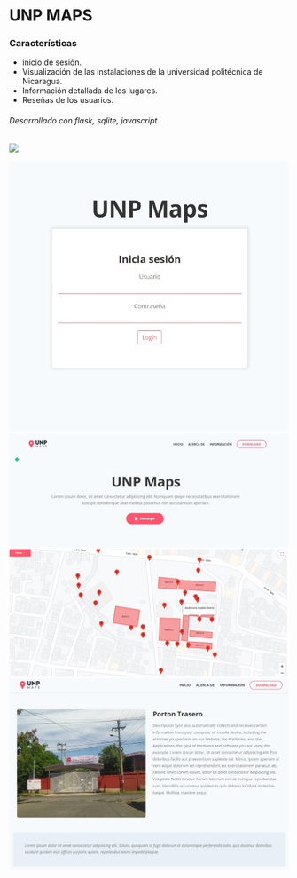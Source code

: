 # UNP MAPS

### Características

- inicio de sesión.
- Visualización de las instalaciones de la universidad politécnica de Nicaragua.
- Información detallada de los lugares.
- Reseñas de los usuarios.

###### Desarrollado con flask, sqlite, javascript

![](https://img.shields.io/bower/v/editor.md.svg)

![](https://github.com/justin-campos/unpmaps/blob/main/static/images/preview/5.jpeg?raw=true)
![](https://github.com/justin-campos/unpmaps/blob/main/static/images/preview/3.jpeg?raw=true)
![](https://github.com/justin-campos/unpmaps/blob/main/static/images/preview/6.jpeg?raw=true)
![](https://github.com/justin-campos/unpmaps/blob/main/static/images/preview/1.jpeg?raw=true)
